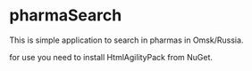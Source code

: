 # pharmaSearch

This is simple application to search in pharmas in Omsk/Russia.

for use you need to install HtmlAgilityPack from NuGet.
